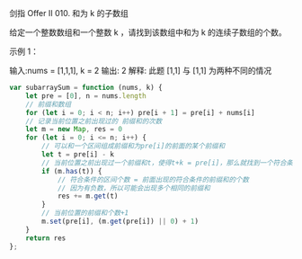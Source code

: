 剑指 Offer II 010. 和为 k 的子数组

给定一个整数数组和一个整数 k ，请找到该数组中和为 k 的连续子数组的个数。

 

示例 1：

输入:nums = [1,1,1], k = 2
输出: 2
解释: 此题 [1,1] 与 [1,1] 为两种不同的情况
```js
var subarraySum = function (nums, k) {
    let pre = [0], n = nums.length
    // 前缀和数组
    for (let i = 0; i < n; i++) pre[i + 1] = pre[i] + nums[i]
    // 记录当前位置之前出现过的 前缀和的次数
    let m = new Map, res = 0
    for (let i = 0; i <= n; i++) {
        // 可以和一个区间组成前缀和为pre[i]的前面的某个前缀和
        let t = pre[i] - k
        // 当前位置之前出现过一个前缀和t，使得t+k = pre[i]，那么就找到一个符合条件的区间
        if (m.has(t)) {
            // 符合条件的区间个数 = 前面出现的符合条件的前缀和的个数
            // 因为有负数，所以可能会出现多个相同的前缀和
            res += m.get(t)
        }
        // 当前位置的前缀和个数+1
        m.set(pre[i], (m.get(pre[i]) || 0) + 1)
    }
    return res
};
```